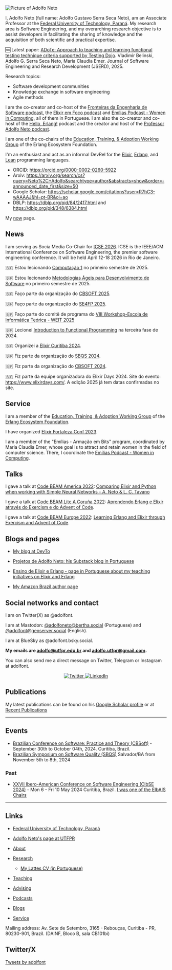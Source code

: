 
![Picture of Adolfo Neto](/images/AdolfoNeto_240x240.jpg "Adolfo Neto")

I, Adolfo Neto (full name: Adolfo Gustavo Serra Seca Neto), am an Associate Professor at the [Federal University of Technology, Paraná](https://bit.ly/49hx0Lg).
My research area is Software Engineering, and my overarching research objective is to assist developers in facilitating the sharing of knowledge and the acquisition of both scientific and practical expertise. 

🆕 Latest paper: [ADoTe: Approach to teaching and learning functional testing technique criteria supported by Testing Dojo](https://bit.ly/3EIX9bE). Vladimir Belinski, Adolfo G. Serra Seca Neto, Maria Claudia Emer. Journal of Software Engineering and Research Development (JSERD), 2025.

Research topics:
- Software development communities
- Knowledge exchange in software engineering
- Agile methods

I am the co-creator and co-host of the [Fronteiras da Engenharia de Software podcast](https://fronteirases.github.io/), the [Elixir em Foco podcast](https://www.elixiremfoco.com/en) and [Emílias Podcast - Women in Computing](https://anchor.fm/emilias-podcast), all of them in Portuguese. I am also the co-creator and co-host of the [Hello, Erlang!](https://helloerlang.github.io/) podcast and the creator and host of the [Professor Adolfo Neto podcast](https://podcasters.spotify.com/pod/show/adolfont).

I am one of the co-chairs of the [Education, Training, & Adoption Working Group](https://erlef.org/wg/education) of the Erlang Ecosystem Foundation.

I'm an enthusiast and act as an informal DevRel for the [Elixir](https://bit.ly/49pP4nd), [Erlang](https://bit.ly/3StIlm4), and [Lean](https://bit.ly/3FNxBYo) programming languages.

- ORCID: <https://orcid.org/0000-0002-0260-5922>
- Arxiv: <https://arxiv.org/search/cs?query=Neto%2C+Adolfo&searchtype=author&abstracts=show&order=-announced_date_first&size=50>
- Google Scholar: <https://scholar.google.com/citations?user=R7hC3-wAAAAJ&hl=pt-BR&oi=ao>
- DBLP: <https://dblp.org/pid/84/2417.html> and <https://dblp.org/pid/348/6384.html>

My [now](http://adolfont.github.io/now) page.

## News

I am serving as Socia Media Co-Chair for [ICSE 2026](./events/icse2026). ICSE is the IEEE/ACM International Conference on Software Engineering, the premier software engineering conference. It will be held April 12-18 2026 in Rio de Janeiro.

🇧🇷 Estou lecionando [Computação 1](./teaching/2025/computacao1/) no primeiro semestre de 2025.

🇧🇷 Estou lecionando [Metodologias Ágeis para Desenvolvimento de Software](./teaching/metodosageis/) no primeiro semestre de 2025.

🇧🇷 Faço parte da organização do [CBSOFT 2025](https://cbsoft.sbc.org.br/2025/cbsoft/).

🇧🇷 Faço parte da organização do [SE4FP 2025](https://se4fp.github.io/2025/).

🇧🇷 Faço parte do comitê de programa do [VIII Workshop-Escola de Informática Teórica - WEIT 2025](https://dainf.pg.utfpr.edu.br/weit2025/committee.php)

🇧🇷 Lecionei [Introduction to Functional Programming](./teaching/2024/caes005/) na terceira fase de 2024.

🇧🇷 Organizei a [Elixir Curitiba 2024](https://bit.ly/ElixirCuritiba).

🇧🇷 Fiz parte da organização do [SBQS 2024](https://adolfont.github.io/events/sbqs2024/).

🇧🇷 Fiz parte da organização do [CBSOFT 2024](https://adolfont.github.io/events/cbsoft2024/).

🇧🇷 Fiz parte da equipe organizadora do Elixir Days 2024. Site do evento: <https://www.elixirdays.com/>. A edição 2025 já tem datas confirmadas no site.

<!-- ![ElixirDays](https://github.com/adolfont/adolfont.github.io/assets/79562/9bcff2fb-b7fd-4d8e-833c-3e6465388b63) -->



## Service

I am a member of the [Education, Training, & Adoption Working Group](https://erlef.org/wg/education) of the [Erlang Ecosystem Foundation](https://erlef.org/).

I have organized [Elixir Fortaleza Conf 2023](https://elixiremfoco.github.io/elixirfortaleza/index_en).

I am a member of the "Emílias - Armação em Bits" program, coordinated by Maria Claudia Emer, whose goal is to attract and retain women in the field of computer science. There, I coordinate the [Emílias Podcast - Women in Computing](https://adolfont.github.io/extension/podcasts/emilias).

## Talks

I gave a talk at [Code BEAM America 2022](https://codebeamamerica.com/): [Comparing Elixir and Python when working with Simple Neural Networks - A. Neto & L. C. Tavano](https://www.youtube.com/watch?v=zvS1Uj3_UTE&list=PLvL2NEhYV4ZueYk1VvTJUpwniZ7sWn_hm&index=23&t=6s)

I gave a talk at [Code BEAM Lite A Coruña 2022](https://www.codebeamcorunha.es/en): [Aprendendo Erlang e Elixir através do Exercism e do Advent of Code](https://youtu.be/8GUbbFRwAxM).

I gave a talk at [Code BEAM Europe 2022](https://www.eventbrite.com/cc/code-beam-europe-2022-90289?gclid=Cj0KCQiA37KbBhDgARIsAIzce17KNEGnfed-c8h8JiV8xiBVH4kiOtgPSHc8jyHTUAtDqwwzFTMGzj8aApWFEALw_wcB): [Learning Erlang and Elixir through Exercism and Advent of Code](https://www.youtube.com/watch?v=VGn2lmS1wbw).

## Blogs and pages

- [My blog at DevTo](https://dev.to/adolfont/)

- [Projetos de Adolfo Neto: his Substack blog in Portuguese](https://adolfon.substack.com/)

- [Ensino de Elixir e Erlang - page in Portuguese about my teaching initiatives on Elixir and Erlang](https://bit.ly/3YWTXQ0)

- [My Amazon Brazil author page](https://www.amazon.com.br/stores/Adolfo%20Gustavo%20Serra%20Seca%20Neto/author/B0CCLNZG77) 


## Social networks and contact

I am on Twitter(X) as @adolfont.

I am at Mastodon: <a rel="me" href="https://bertha.social/@adolfoneto">@adolfoneto@bertha.social (Portuguese)</a> and
<a rel="me" href="https://genserver.social/adolfont">@adolfont@genserver.social (English).</a>

I am at BlueSky as @adolfont.bsky.social.


**My emails are adolfo@utfpr.edu.br and adolfo.utfpr@gmail.com.**

You can also send me a direct message on Twitter, Telegram or Instagram at adolfont.

<p align="center">
	<a href="https://twitter.com/adolfont">
    <img src="https://img.shields.io/badge/Twitter--_.svg?style=social&logo=Twitter" alt="Twitter">
  </a>
  <a href="https://www.linkedin.com/in/adolfont">
    <img src="https://img.shields.io/badge/LinkedIn--_.svg?style=social&logo=linkedin" alt="LinkedIn">
  </a>
</p>

## Publications 

My latest publications can be found on his [Google Scholar profile](https://scholar.google.com/citations?user=R7hC3-wAAAAJ&hl=en&oi=ao) or at [Recent Publications](https://adolfont.github.io/research/publications/)

***
## Events

- [Brazilian Conference on Software: Practice and Theory (CBSoft)](https://bit.ly/4fKvw0c) - September 30th to October 04th, 2024. Curitiba, Brazil.
- [Brazilian Symposium on Software Quality (SBQS)](https://bit.ly/3X0jgRL)  Salvador/BA from November 5th to 8th, 2024

### Past

- [XXVII Ibero-American Conference on Software Engineering (CIbSE 2024)](https://bit.ly/48x2e1b) - Mon 6 - Fri 10 May 2024 Curitiba, Brazil. [I was one of the EIbAIS Chairs](https://bit.ly/458bsOH)

***
## Links

- [Federal University of Technology, Paraná](http://www.utfpr.edu.br/english)

- [Adolfo Neto's page at UTFPR](http://www2.dainf.ct.utfpr.edu.br/Members/adolfo)

- [About](about.md)

- [Research](research.md)
  - [My Lattes CV (in Portuguese)](https://bit.ly/3Q8VS1n) 

- [Teaching](teaching.md)

- [Advising](advising.md)

- [Podcasts](podcasts.md)

- [Blogs](https://adolfont.github.io/extension/blogs/blogs)

- [Service](service.md)

Mailing address: Av. Sete de Setembro, 3165 - Rebouças, Curitiba - PR, 80230-901, Brazil. (DAINF, Bloco B, sala CB101bi)

## Twitter/X 

<a class="twitter-timeline" href="https://twitter.com/adolfont?ref_src=twsrc%5Etfw">Tweets by adolfont</a> <script async src="https://platform.twitter.com/widgets.js" charset="utf-8"></script>

